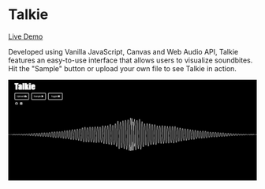 # Talkie
[Live Demo](https://chrisjterry.github.io/Talkie/)

Developed using Vanilla JavaScript, Canvas and Web Audio API, Talkie features an easy-to-use interface that allows users to visualize soundbites. Hit the "Sample" button or upload your own file to see Talkie in action.

![Splash Page](./splash.png)